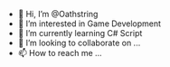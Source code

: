 - 👋 Hi, I’m @Oathstring
- 👀 I’m interested in Game Development
- 🌱 I’m currently learning C# Script
- 💞️ I’m looking to collaborate on ...
- 📫 How to reach me ...

<!---
Oathstring/Oathstring is a ✨ special ✨ repository because its `README.md` (this file) appears on your GitHub profile.
You can click the Preview link to take a look at your changes.
--->
